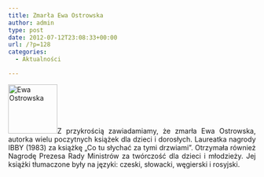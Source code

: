 ```yaml
---
title: Zmarła Ewa Ostrowska
author: admin
type: post
date: 2012-07-12T23:08:33+00:00
url: /?p=128
categories:
  - Aktualności

---
```

<p style="text-align: justify;">
  <a href="http://www.ibby.pl/wp-content/uploads/2013/02/ewaostrowska.jpg" rel="lightbox[128]"><img class="alignleft size-thumbnail wp-image-129" alt="Ewa Ostrowska" src="http://www.ibby.pl/wp-content/uploads/2013/02/ewaostrowska-100x100.jpg" width="100" height="100" srcset="http://www.ibby.pl/wp-content/uploads/2013/02/ewaostrowska-100x100.jpg 100w, http://www.ibby.pl/wp-content/uploads/2013/02/ewaostrowska-200x200.jpg 200w, http://www.ibby.pl/wp-content/uploads/2013/02/ewaostrowska.jpg 500w" sizes="(max-width: 100px) 100vw, 100px" /></a>Z przykrością zawiadamiamy, że zmarła Ewa Ostrowska, autorka wielu poczytnych książek dla dzieci i dorosłych. Laureatka nagrody IBBY (1983) za książkę &#8222;Co tu słychać za tymi drzwiami&#8221;. Otrzymała również Nagrodę Prezesa Rady Ministrów za twórczość dla dzieci i młodzieży. Jej książki tłumaczone były na języki: czeski, słowacki, węgierski i rosyjski.
</p>